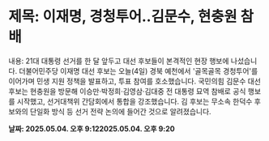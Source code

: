 # **제목: 이재명, 경청투어..김문수, 현충원 참배**

  내용: 21대 대통령 선거를 한 달 앞두고 대선 후보들이 본격적인 현장 행보에 나섰습니다. 더불어민주당 이재명 대선 후보는 오늘(4일) 경북 예천에서 '골목골목 경청투어'를 이어가며 민생 지원 정책을 발표하고, 투표 참여를 호소했습니다. 국민의힘 김문수 대선 후보는 현충원을 방문해 이승만·박정희·김영삼·김대중 전 대통령 묘역 참배로 공식 행보를 시작했고, 선거대책위 간담회에서 통합을 강조했습니다. 김 후보는 무소속 한덕수 후보와의 단일화 방식 등 선거 전략 논의에 들어간 것으로 알려졌습니다.

  **날짜: 2025.05.04. 오후 9:122025.05.04. 오후 9:20**